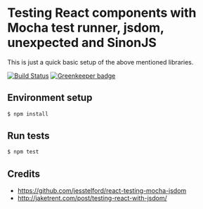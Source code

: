 # Testing React components with Mocha test runner, jsdom, unexpected and SinonJS

This is just a quick basic setup of the above mentioned libraries. 

[![Build Status](https://travis-ci.org/akikoo/react-testing.svg?branch=master)](https://travis-ci.org/akikoo/react-testing) [![Greenkeeper badge](https://badges.greenkeeper.io/akikoo/react-testing.svg)](https://greenkeeper.io/)

## Environment setup 

```sh
$ npm install
```

## Run tests

```sh
$ npm test
```

## Credits

- https://github.com/jesstelford/react-testing-mocha-jsdom
- http://jaketrent.com/post/testing-react-with-jsdom/
